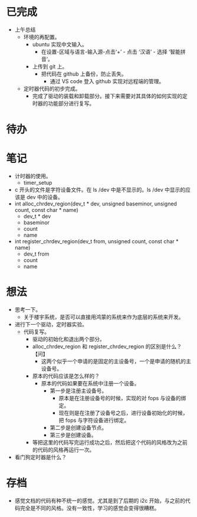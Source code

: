 # 已完成
- 上午总结
	- 环境的再配置。
		- ubuntu 实现中文输入。
			- 在设置-区域与语言-输入源-点击‘+’ - 点击 ‘汉语’ - 选择 ‘智能拼音’。
		- 上传到 git 上。
			- 把代码在 github 上备份，防止丢失。
				- 通过 VS code 登入 github 实现对远程端的管理。
	- 定时器代码的初步完成。
		- 完成了驱动的装载和卸载部分。接下来需要对其具体的如何实现的定时器的功能部分进行复写。

# 待办

# 笔记
- 计时器的使用。
	- timer_setup
- c 开头的文件是字符设备文件。在 ls /dev 中是不显示的。ls /dev 中显示的应该是 dev 中的设备。
- int alloc_chrdev_region(dev_t * dev, unsigned baseminor, unsigned count, const char * name)
	- dev_t  * dev
	- baseminor
	- count
	- name
- int register_chrdev_region(dev_t from, unsigned count, const char * name)
	- dev_t from
	- count
	- name
# 想法
- 思考一下。
	- 关于楼宇系统，是否可以直接用鸿蒙的系统来作为底层的系统来开发。
- 进行下一个驱动，定时器实验。
	- 代码复写。
		- 驱动的初始化和退出两个部分。
		- alloc_chrdev_region 和 register_chrdev_region 的区别是什么？【问】
			- 这两个似乎一个申请的是固定的主设备号，一个是申请的随机的主设备号。
		- 原本的代码应该是怎么样的？
			- 原本的代码如果要在系统中注册一个设备。
				- 第一步是注册主设备号。
					- 原本是在注册设备号的时候，实现的对 fops 与设备的绑定。
					- 现在则是在注册了设备号之后，进行设备初始化的时候，把 fops 与字符设备进行绑定。
				- 第二步是创建设备节点。
				- 第三步是创建设备。
		- 等把这里的代码写完运行成功之后，然后把这个代码的风格改为之前的代码的风格再运行一次。
- 看门狗定时器是什么？

# 存档
- 感觉文档的代码有种不统一的感觉。尤其是到了后期的 i2c 开始，与之前的代码完全是不同的风格。没有一致性，学习的感觉会变得很糟糕。